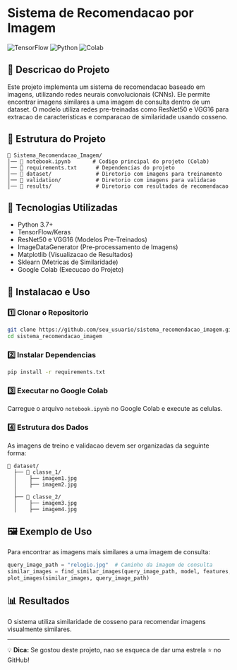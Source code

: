 # Sistema de Recomendacao por Imagem

![TensorFlow](https://img.shields.io/badge/TensorFlow-2.0%2B-orange) ![Python](https://img.shields.io/badge/Python-3.7%2B-blue) ![Colab](https://img.shields.io/badge/Google-Colab-yellow)

## 📌 Descricao do Projeto

Este projeto implementa um sistema de recomendacao baseado em imagens, utilizando redes neurais convolucionais (CNNs). Ele permite encontrar imagens similares a uma imagem de consulta dentro de um dataset. O modelo utiliza redes pre-treinadas como ResNet50 e VGG16 para extracao de caracteristicas e comparacao de similaridade usando cosseno.

## 📁 Estrutura do Projeto

```
📂 Sistema_Recomendacao_Imagem/
│── 📜 notebook.ipynb       # Codigo principal do projeto (Colab)
│── 📜 requirements.txt      # Dependencias do projeto
│── 📂 dataset/              # Diretorio com imagens para treinamento
│── 📂 validation/           # Diretorio com imagens para validacao
│── 📂 results/              # Diretorio com resultados de recomendacao
```

## 🚀 Tecnologias Utilizadas

- Python 3.7+
- TensorFlow/Keras
- ResNet50 e VGG16 (Modelos Pre-Treinados)
- ImageDataGenerator (Pre-processamento de Imagens)
- Matplotlib (Visualizacao de Resultados)
- Sklearn (Metricas de Similaridade)
- Google Colab (Execucao do Projeto)

## 🔧 Instalacao e Uso

### 1️⃣ Clonar o Repositorio
```bash
git clone https://github.com/seu_usuario/sistema_recomendacao_imagem.git
cd sistema_recomendacao_imagem
```

### 2️⃣ Instalar Dependencias
```bash
pip install -r requirements.txt
```

### 3️⃣ Executar no Google Colab
Carregue o arquivo `notebook.ipynb` no Google Colab e execute as celulas.

### 4️⃣ Estrutura dos Dados
As imagens de treino e validacao devem ser organizadas da seguinte forma:
```
📂 dataset/
  ├── 📂 classe_1/
  │    ├── imagem1.jpg
  │    ├── imagem2.jpg
  │
  ├── 📂 classe_2/
  │    ├── imagem3.jpg
  │    ├── imagem4.jpg
```

## 🖼️ Exemplo de Uso

Para encontrar as imagens mais similares a uma imagem de consulta:
```python
query_image_path = "relogio.jpg"  # Caminho da imagem de consulta
similar_images = find_similar_images(query_image_path, model, features, image_paths, top_n=5)
plot_images(similar_images, query_image_path)
```

## 📊 Resultados

O sistema utiliza similaridade de cosseno para recomendar imagens visualmente similares.

---
💡 **Dica:** Se gostou deste projeto, nao se esqueca de dar uma estrela ⭐ no GitHub!
